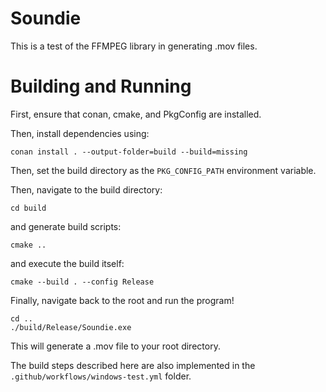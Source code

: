 # Soundie
This is a test of the FFMPEG library in generating .mov files.

# Building and Running

First, ensure that conan, cmake, and PkgConfig are installed.

Then, install dependencies using:
```
conan install . --output-folder=build --build=missing
```

Then, set the build directory as the `PKG_CONFIG_PATH` environment variable.

Then, navigate to the build directory:
```
cd build
```

and generate build scripts:
```
cmake ..
```

and execute the build itself:
```
cmake --build . --config Release
```

Finally, navigate back to the root and run the program!
```
cd ..
./build/Release/Soundie.exe
```

This will generate a .mov file to your root directory.

The build steps described here are also implemented in the `.github/workflows/windows-test.yml` folder.
